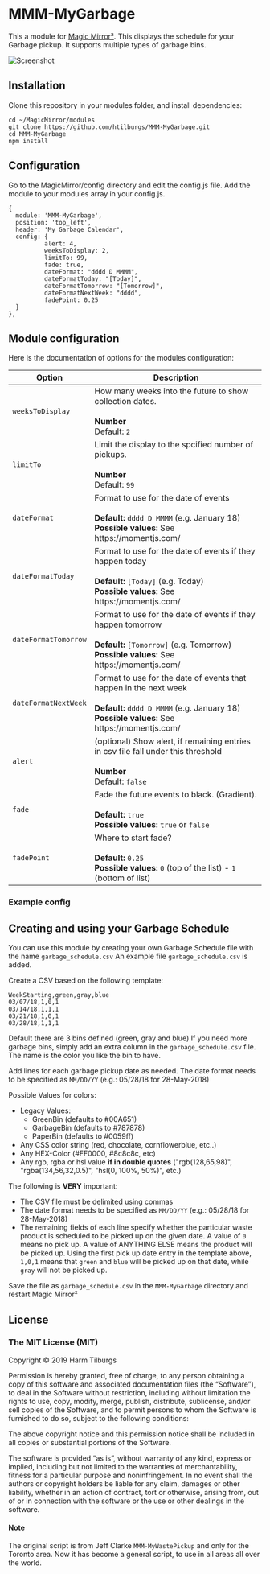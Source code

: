 # MMM-MyGarbage
This a module for [Magic Mirror²](https://github.com/MichMich/MagicMirror).
This displays the schedule for your Garbage pickup. It supports multiple types of garbage bins.

![Screenshot](screenshot.png)

## Installation
Clone this repository in your modules folder, and install dependencies:

```
cd ~/MagicMirror/modules 
git clone https://github.com/htilburgs/MMM-MyGarbage.git
cd MMM-MyGarbage
npm install 
```

## Configuration
Go to the MagicMirror/config directory and edit the config.js file.
Add the module to your modules array in your config.js.

```
{
  module: 'MMM-MyGarbage',
  position: 'top_left',
  header: 'My Garbage Calendar',
  config: {
          alert: 4,
          weeksToDisplay: 2,
          limitTo: 99,
          fade: true,
          dateFormat: "dddd D MMMM",
          dateFormatToday: "[Today]",
          dateFormatTomorrow: "[Tomorrow]",
          dateFormatNextWeek: "dddd",
          fadePoint: 0.25
  }
},
```

## Module configuration
Here is the documentation of options for the modules configuration:

<table>
  <thead>
    <tr>
      <th>Option</th>
      <th>Description</th>
    </tr>
  </thead>
  <tbody>
    <tr>
      <td><code>weeksToDisplay</code></td>
      <td>How many weeks into the future to show collection dates.<br /><br /><strong>Number</strong><br />Default: <code>2</code></td>
    </tr>
    <tr>
      <td><code>limitTo</code></td>
      <td>Limit the display to the spcified number of pickups.<br /><br /><strong>Number</strong><br />Default: <code>99</code></td>
    </tr>
    <tr>
      <td><code>dateFormat</code></td>
      <td>Format to use for the date of events <br /><br /><strong>Default: </strong><code>dddd D MMMM</code> (e.g. January 18)<br /><strong>Possible values: </strong>See https://momentjs.com/</td>
    </tr>
    <tr>
      <td><code>dateFormatToday</code></td>
      <td>Format to use for the date of events if they happen today <br /><br /><strong>Default: </strong><code>[Today]</code> (e.g. Today)<br /><strong>Possible values: </strong>See https://momentjs.com/</td>
    </tr>
    <tr>
      <td><code>dateFormatTomorrow</code></td>
      <td>Format to use for the date of events if they happen tomorrow <br /><br /><strong>Default: </strong><code>[Tomorrow]</code> (e.g. Tomorrow)<br /><strong>Possible values: </strong>See https://momentjs.com/</td>
    </tr>
    <tr>
      <td><code>dateFormatNextWeek</code></td>
      <td>Format to use for the date of events that happen in the next week <br /><br /><strong>Default: </strong><code>dddd D MMMM</code> (e.g. January 18)<br /><strong>Possible values: </strong>See https://momentjs.com/</td>
    </tr>
    <tr>
      <td><code>alert</code></td>
      <td>(optional) Show alert, if remaining entries in csv file fall under this threshold<br /><br /><strong>Number</strong><br />Default: <code>false</code></td>
    </tr>
    <tr>
      <td><code>fade</code></td>
      <td>Fade the future events to black. (Gradient).<br /><strong><br />Default: </strong><code>true</code><br /><strong>Possible values: </strong><code>true</code> or <code>false</code>
      </td>
    </tr>
        <tr>
      <td><code>fadePoint</code></td>
      <td>Where to start fade?<br /><strong><br />Default: </strong><code>0.25</code><br /><strong>Possible values: </strong><code>0</code> (top of the list) - <code>1</code> (bottom of list)
      </td>
    </tr>
  </tbody>
</table>

### Example config
## Creating and using your Garbage Schedule
You can use this module by creating your own Garbage Schedule file with the name `garbage_schedule.csv` 
An example file `garbage_schedule.csv` is added.

Create a CSV based on the following template:

```
WeekStarting,green,gray,blue
03/07/18,1,0,1
03/14/18,1,1,1
03/21/18,1,0,1
03/28/18,1,1,1
```

Default there are 3 bins defined (green, gray and blue) If you need more garbage bins, simply add an extra column in the `garbage_schedule.csv` file. The name is the color you like the bin to have. 

Add lines for each garbage pickup date as needed.
The date format needs to be specified as `MM/DD/YY` (e.g.: 05/28/18 for 28-May-2018)

Possible Values for colors:
* Legacy Values:
  * GreenBin (defaults to #00A651)
  * GarbageBin (defaults to #787878)
  * PaperBin (defaults to #0059ff)
* Any CSS color string (red, chocolate, cornflowerblue, etc..)
* Any HEX-Color (#FF0000, #8c8c8c, etc)
* Any rgb, rgba or hsl value **if in double quotes** ("rgb(128,65,98)", "rgba(134,56,32,0.5)", "hsl(0, 100%, 50%)", etc.)

The following is **VERY** important:
* The CSV file must be delimited using commas
* The date format needs to be specified as `MM/DD/YY` (e.g.: 05/28/18 for 28-May-2018)
* The remaining fields of each line specify whether the particular waste product is scheduled to be picked up on the given date. A value of `0` means no pick up. A value of ANYTHING ELSE means the product will be picked up.  Using the first pick up date entry in the template above, `1,0,1` means that `green` and `blue` will be picked up on that date, while `gray` will not be picked up.

Save the file as `garbage_schedule.csv` in the `MMM-MyGarbage` directory and restart Magic Mirror²

## License
### The MIT License (MIT)

Copyright © 2019 Harm Tilburgs

Permission is hereby granted, free of charge, to any person obtaining a copy of this software and associated documentation files (the “Software”), to deal in the Software without restriction, including without limitation the rights to use, copy, modify, merge, publish, distribute, sublicense, and/or sell copies of the Software, and to permit persons to whom the Software is furnished to do so, subject to the following conditions:

The above copyright notice and this permission notice shall be included in all copies or substantial portions of the Software.

The software is provided “as is”, without warranty of any kind, express or implied, including but not limited to the warranties of merchantability, fitness for a particular purpose and noninfringement. In no event shall the authors or copyright holders be liable for any claim, damages or other liability, whether in an action of contract, tort or otherwise, arising from, out of or in connection with the software or the use or other dealings in the software.

#### Note
The original script is from Jeff Clarke `MMM-MyWastePickup` and only for the Toronto area.
Now it has become a general script, to use in all areas all over the world. 
